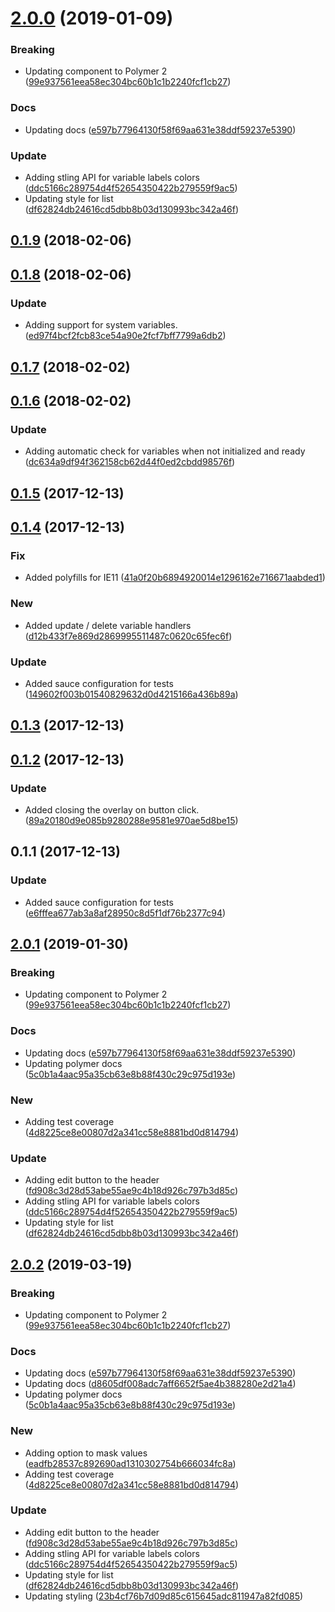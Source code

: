 <a name="2.0.0"></a>
# [2.0.0](https://github.com/advanced-rest-client/variables-preview-overlay/compare/0.1.8...2.0.0) (2019-01-09)


### Breaking

* Updating component to Polymer 2 ([99e937561eea58ec304bc60b1c1b2240fcf1cb27](https://github.com/advanced-rest-client/variables-preview-overlay/commit/99e937561eea58ec304bc60b1c1b2240fcf1cb27))

### Docs

* Updating docs ([e597b77964130f58f69aa631e38ddf59237e5390](https://github.com/advanced-rest-client/variables-preview-overlay/commit/e597b77964130f58f69aa631e38ddf59237e5390))

### Update

* Adding stling API for variable labels colors ([ddc5166c289754d4f52654350422b279559f9ac5](https://github.com/advanced-rest-client/variables-preview-overlay/commit/ddc5166c289754d4f52654350422b279559f9ac5))
* Updating style for list ([df62824db24616cd5dbb8b03d130993bc342a46f](https://github.com/advanced-rest-client/variables-preview-overlay/commit/df62824db24616cd5dbb8b03d130993bc342a46f))



<a name="0.1.9"></a>
## [0.1.9](https://github.com/advanced-rest-client/variables-preview-overlay/compare/0.1.8...0.1.9) (2018-02-06)




<a name="0.1.8"></a>
## [0.1.8](https://github.com/advanced-rest-client/variables-preview-overlay/compare/0.1.7...0.1.8) (2018-02-06)


### Update

* Adding support for system variables. ([ed97f4bcf2fcb83ce54a90e2fcf7bff7799a6db2](https://github.com/advanced-rest-client/variables-preview-overlay/commit/ed97f4bcf2fcb83ce54a90e2fcf7bff7799a6db2))



<a name="0.1.7"></a>
## [0.1.7](https://github.com/advanced-rest-client/variables-preview-overlay/compare/0.1.6...0.1.7) (2018-02-02)




<a name="0.1.6"></a>
## [0.1.6](https://github.com/advanced-rest-client/variables-preview-overlay/compare/0.1.5...0.1.6) (2018-02-02)


### Update

* Adding automatic check for variables when not initialized and ready ([dc634a9df94f362158cb62d44f0ed2cbdd98576f](https://github.com/advanced-rest-client/variables-preview-overlay/commit/dc634a9df94f362158cb62d44f0ed2cbdd98576f))



<a name="0.1.5"></a>
## [0.1.5](https://github.com/advanced-rest-client/variables-preview-overlay/compare/0.1.4...0.1.5) (2017-12-13)




<a name="0.1.4"></a>
## [0.1.4](https://github.com/advanced-rest-client/variables-preview-overlay/compare/0.1.3...0.1.4) (2017-12-13)


### Fix

* Added polyfills for IE11 ([41a0f20b6894920014e1296162e716671aabded1](https://github.com/advanced-rest-client/variables-preview-overlay/commit/41a0f20b6894920014e1296162e716671aabded1))

### New

* Added update / delete variable handlers ([d12b433f7e869d2869995511487c0620c65fec6f](https://github.com/advanced-rest-client/variables-preview-overlay/commit/d12b433f7e869d2869995511487c0620c65fec6f))

### Update

* Added sauce configuration for tests ([149602f003b01540829632d0d4215166a436b89a](https://github.com/advanced-rest-client/variables-preview-overlay/commit/149602f003b01540829632d0d4215166a436b89a))



<a name="0.1.3"></a>
## [0.1.3](https://github.com/advanced-rest-client/variables-preview-overlay/compare/0.1.2...0.1.3) (2017-12-13)




<a name="0.1.2"></a>
## [0.1.2](https://github.com/advanced-rest-client/variables-preview-overlay/compare/0.1.1...0.1.2) (2017-12-13)


### Update

* Added closing the overlay on button click. ([89a20180d9e085b9280288e9581e970ae5d8be15](https://github.com/advanced-rest-client/variables-preview-overlay/commit/89a20180d9e085b9280288e9581e970ae5d8be15))



<a name="0.1.1"></a>
## 0.1.1 (2017-12-13)


### Update

* Added sauce configuration for tests ([e6fffea677ab3a8af28950c8d5f1df76b2377c94](https://github.com/advanced-rest-client/variables-preview-overlay/commit/e6fffea677ab3a8af28950c8d5f1df76b2377c94))



## [2.0.1](https://github.com/advanced-rest-client/variables-preview-overlay/compare/0.1.8...2.0.1) (2019-01-30)


### Breaking

* Updating component to Polymer 2 ([99e937561eea58ec304bc60b1c1b2240fcf1cb27](https://github.com/advanced-rest-client/variables-preview-overlay/commit/99e937561eea58ec304bc60b1c1b2240fcf1cb27))

### Docs

* Updating docs ([e597b77964130f58f69aa631e38ddf59237e5390](https://github.com/advanced-rest-client/variables-preview-overlay/commit/e597b77964130f58f69aa631e38ddf59237e5390))
* Updating polymer docs ([5c0b1a4aac95a35cb63e8b88f430c29c975d193e](https://github.com/advanced-rest-client/variables-preview-overlay/commit/5c0b1a4aac95a35cb63e8b88f430c29c975d193e))

### New

* Adding test coverage ([4d8225ce8e00807d2a341cc58e8881bd0d814794](https://github.com/advanced-rest-client/variables-preview-overlay/commit/4d8225ce8e00807d2a341cc58e8881bd0d814794))

### Update

* Adding edit button to the header ([fd908c3d28d53abe55ae9c4b18d926c797b3d85c](https://github.com/advanced-rest-client/variables-preview-overlay/commit/fd908c3d28d53abe55ae9c4b18d926c797b3d85c))
* Adding stling API for variable labels colors ([ddc5166c289754d4f52654350422b279559f9ac5](https://github.com/advanced-rest-client/variables-preview-overlay/commit/ddc5166c289754d4f52654350422b279559f9ac5))
* Updating style for list ([df62824db24616cd5dbb8b03d130993bc342a46f](https://github.com/advanced-rest-client/variables-preview-overlay/commit/df62824db24616cd5dbb8b03d130993bc342a46f))



## [2.0.2](https://github.com/advanced-rest-client/variables-preview-overlay/compare/0.1.8...2.0.2) (2019-03-19)


### Breaking

* Updating component to Polymer 2 ([99e937561eea58ec304bc60b1c1b2240fcf1cb27](https://github.com/advanced-rest-client/variables-preview-overlay/commit/99e937561eea58ec304bc60b1c1b2240fcf1cb27))

### Docs

* Updating docs ([e597b77964130f58f69aa631e38ddf59237e5390](https://github.com/advanced-rest-client/variables-preview-overlay/commit/e597b77964130f58f69aa631e38ddf59237e5390))
* Updating docs ([d8605df008adc7aff6652f5ae4b388280e2d21a4](https://github.com/advanced-rest-client/variables-preview-overlay/commit/d8605df008adc7aff6652f5ae4b388280e2d21a4))
* Updating polymer docs ([5c0b1a4aac95a35cb63e8b88f430c29c975d193e](https://github.com/advanced-rest-client/variables-preview-overlay/commit/5c0b1a4aac95a35cb63e8b88f430c29c975d193e))

### New

* Adding option to mask values ([eadfb28537c892690ad1310302754b666034fc8a](https://github.com/advanced-rest-client/variables-preview-overlay/commit/eadfb28537c892690ad1310302754b666034fc8a))
* Adding test coverage ([4d8225ce8e00807d2a341cc58e8881bd0d814794](https://github.com/advanced-rest-client/variables-preview-overlay/commit/4d8225ce8e00807d2a341cc58e8881bd0d814794))

### Update

* Adding edit button to the header ([fd908c3d28d53abe55ae9c4b18d926c797b3d85c](https://github.com/advanced-rest-client/variables-preview-overlay/commit/fd908c3d28d53abe55ae9c4b18d926c797b3d85c))
* Adding stling API for variable labels colors ([ddc5166c289754d4f52654350422b279559f9ac5](https://github.com/advanced-rest-client/variables-preview-overlay/commit/ddc5166c289754d4f52654350422b279559f9ac5))
* Updating style for list ([df62824db24616cd5dbb8b03d130993bc342a46f](https://github.com/advanced-rest-client/variables-preview-overlay/commit/df62824db24616cd5dbb8b03d130993bc342a46f))
* Updating styling ([23b4cf76b7d09d85c615645adc811947a82fd085](https://github.com/advanced-rest-client/variables-preview-overlay/commit/23b4cf76b7d09d85c615645adc811947a82fd085))



